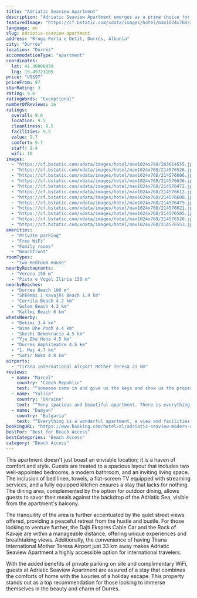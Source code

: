 ```yaml
---
title: "Adriatic Seaview Apartment"
description: "Adriatic Seaview Apartment emerges as a prime choice for travelers seeking a serene beachfront escape in Durrës."
featuredImage: "https://cf.bstatic.com/xdata/images/hotel/max1024x768/263614555.jpg?k=ce472a38037e7a57ceaf5e476398e3e11e944da260f9716841c14bf3329e81ff&o=&hp=1"
language: en
slug: adriatic-seaview-apartment
address: "Rruga Porta e Detit, Durrës, Albania"
city: "Durrës"
location: "Durrës"
accommodationType: "apartment"
coordinates:
  lat: 41.30088439
  lng: 19.49723105
price: "US$97"
priceFrom: 97
starRating: 3
rating: 9.6
ratingWords: "Exceptional"
numberOfReviews: 16
ratings:
  overall: 9.6
  location: 9.5
  cleanliness: 9.5
  facilities: 9.5
  value: 9.7
  comfort: 9.7
  staff: 9.4
  wifi: 10
images:
  - "https://cf.bstatic.com/xdata/images/hotel/max1024x768/263614555.jpg?k=ce472a38037e7a57ceaf5e476398e3e11e944da260f9716841c14bf3329e81ff&o=&hp=1"
  - "https://cf.bstatic.com/xdata/images/hotel/max1024x768/214576526.jpg?k=a4579ba60b6ef35d762d8462e17db5609809e247ee73ecca72d02656bf759f82&o=&hp=1"
  - "https://cf.bstatic.com/xdata/images/hotel/max1024x768/214576606.jpg?k=a82555b81492411b9e160df6c70ed8565aaa47177db7c6dd387b39f6b3b3f446&o=&hp=1"
  - "https://cf.bstatic.com/xdata/images/hotel/max1024x768/214576636.jpg?k=635ed1394cb85ab1f7b9dfea1dcb99b6f7b9896972fa09d4f62b18d126043f4c&o=&hp=1"
  - "https://cf.bstatic.com/xdata/images/hotel/max1024x768/214576472.jpg?k=05c49757670212b15f70ee53390bba4008e24a8d40ac9f6593586759e30c0b65&o=&hp=1"
  - "https://cf.bstatic.com/xdata/images/hotel/max1024x768/214576612.jpg?k=d32d6dc7b44ce05c0e52ce5d90081d4018339a8b901d6aaf55ace09cd744c27d&o=&hp=1"
  - "https://cf.bstatic.com/xdata/images/hotel/max1024x768/214576608.jpg?k=d98fedbe4bbd015d9bfbfb3428c43968394962c015cad32d34b107dc39f6d4de&o=&hp=1"
  - "https://cf.bstatic.com/xdata/images/hotel/max1024x768/214576479.jpg?k=c4abb14302d5c9303aae94cb547af6e09d6661228150757e2f029899bc03a7f4&o=&hp=1"
  - "https://cf.bstatic.com/xdata/images/hotel/max1024x768/214576621.jpg?k=7ae94ca9c9e2588bdb906ae64c79a7a703a735ca1c179949e768736062c1fdba&o=&hp=1"
  - "https://cf.bstatic.com/xdata/images/hotel/max1024x768/214576505.jpg?k=715272360ce0ffaef011501e8936617dff060266e068961471bcb1a241a3b6f6&o=&hp=1"
  - "https://cf.bstatic.com/xdata/images/hotel/max1024x768/214576528.jpg?k=bc2573a968028441370fc21c896ef9865fc3169b7036d17bcc1f9e66359cafc4&o=&hp=1"
  - "https://cf.bstatic.com/xdata/images/hotel/max1024x768/214576553.jpg?k=cf42c6d51492b7d5c832d450770ae025618a41f9bd82883833a871a44bad5791&o=&hp=1"
amenities:
  - "Private parking"
  - "Free WiFi"
  - "Family rooms"
  - "Beachfront"
roomTypes:
  - "Two-Bedroom House"
nearbyRestaurants:
  - "Verona 150 m"
  - "Pista e Vogel Iliria 150 m"
nearbyBeaches:
  - "Durres Beach 100 m"
  - "Shkëmbi i Kavajës Beach 1.9 km"
  - "Currila Beach 4.2 km"
  - "Golem Beach 4.3 km"
  - "Kallmi Beach 6 km"
whatsNearby:
  - "Bekimi 3.4 km"
  - "Wine Dhe Pooh 4.4 km"
  - "Sheshi Demokracia 4.5 km"
  - "Yje Dhe Hena 4.5 km"
  - "Durres Amphiteatre 4.5 km"
  - "1. Maj 4.7 km"
  - "Sotir Noka 4.8 km"
airports:
  - "Tirana International Airport Mother Teresa 21 km"
reviews:
  - name: "Marcel"
    country: "Czech Republic"
    text: "“someone came in and give us the keys and show us the property”"
  - name: "Yuliia"
    country: "Ukraine"
    text: "“Very spacious and beautiful apartment. There is everything you need. Beautiful view from the balcony. Everything is alright! The best accommodation we have ever rented!!! Thanks for the hospitality!”"
  - name: "Damyan"
    country: "Bulgaria"
    text: "“Everything is a wonderful apartment, a view and facilities, a very friendly host. the best place to stay, I highly recommend!”"
bookingURL: "https://www.booking.com/hotel/al/adriatic-seaview-modern-apartment.en-gb.html?aid=8035640"
bestFor: "Best for Beach Access"
bestCategories: "Beach Access"
category: "Beach Access"
---
```


This apartment doesn't just boast an enviable location; it is a haven of comfort and style. Guests are treated to a spacious layout that includes two well-appointed bedrooms, a modern bathroom, and an inviting living space. The inclusion of bed linen, towels, a flat-screen TV equipped with streaming services, and a fully equipped kitchen ensures a stay that lacks for nothing. The dining area, complemented by the option for outdoor dining, allows guests to savor their meals against the backdrop of the Adriatic Sea, visible from the apartment's balcony.

The tranquility of the area is further accentuated by the quiet street views offered, providing a peaceful retreat from the hustle and bustle. For those looking to venture further, the Dajti Ekspres Cable Car and the Rock of Kavaje are within a manageable distance, offering unique experiences and breathtaking views. Additionally, the convenience of having Tirana International Mother Teresa Airport just 33 km away makes Adriatic Seaview Apartment a highly accessible option for international travelers.

With the added benefits of private parking on site and complimentary WiFi, guests at Adriatic Seaview Apartment are assured of a stay that combines the comforts of home with the luxuries of a holiday escape. This property stands out as a top recommendation for those looking to immerse themselves in the beauty and charm of Durrës.